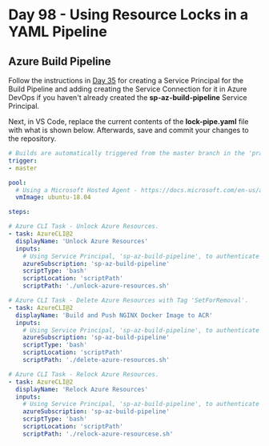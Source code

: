 # Day 98 - Using Resource Locks in a YAML Pipeline




## Azure Build Pipeline

Follow the instructions in [Day 35](./day.35.building.a.practical.yaml.pipeline.part.1.md) for creating a Service Principal for the Build Pipeline and adding creating the Service Connection for it in Azure DevOps if you haven't already created the **sp-az-build-pipeline** Service Principal.

Next, in VS Code, replace the current contents of the **lock-pipe.yaml** file with what is shown below. Afterwards, save and commit your changes to the repository.

```yaml
# Builds are automatically triggered from the master branch in the 'practical-yaml-build-pipe' Repo.
trigger:
- master

pool:
  # Using a Microsoft Hosted Agent - https://docs.microsoft.com/en-us/azure/devops/pipelines/agents/hosted?view=azure-devops
  vmImage: ubuntu-18.04

steps:

# Azure CLI Task - Unlock Azure Resources.
- task: AzureCLI@2
  displayName: 'Unlock Azure Resources'
  inputs:
    # Using Service Principal, 'sp-az-build-pipeline', to authenticate to the Azure Subscription.
    azureSubscription: 'sp-az-build-pipeline'
    scriptType: 'bash'
    scriptLocation: 'scriptPath'
    scriptPath: './unlock-azure-resources.sh'

# Azure CLI Task - Delete Azure Resources with Tag 'SetForRemoval'.
- task: AzureCLI@2
  displayName: 'Build and Push NGINX Docker Image to ACR'
  inputs:
    # Using Service Principal, 'sp-az-build-pipeline', to authenticate to the Azure Subscription.
    azureSubscription: 'sp-az-build-pipeline'
    scriptType: 'bash'
    scriptLocation: 'scriptPath'
    scriptPath: './delete-azure-resources.sh'

# Azure CLI Task - Relock Azure Resources.
- task: AzureCLI@2
  displayName: 'Relock Azure Resources'
  inputs:
    # Using Service Principal, 'sp-az-build-pipeline', to authenticate to the Azure Subscription.
    azureSubscription: 'sp-az-build-pipeline'
    scriptType: 'bash'
    scriptLocation: 'scriptPath'
    scriptPath: './relock-azure-resourcese.sh'
```

